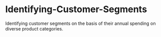# Identifying-Customer-Segments
Identifying customer segments on the basis of their annual spending on diverse product categories.
